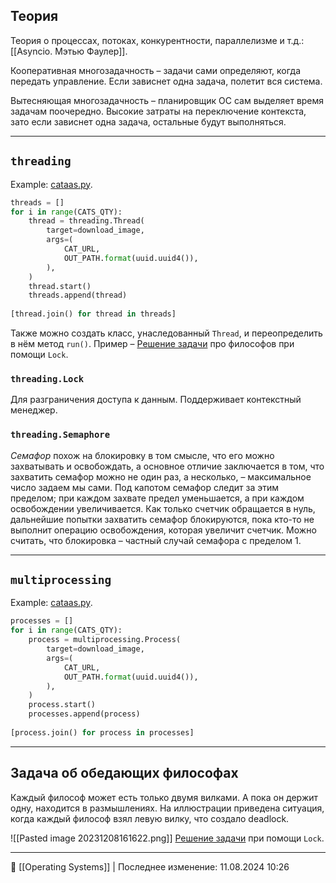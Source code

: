 ## Теория
Теория о процессах, потоках, конкурентности, параллелизме и т.д.: [[Asyncio. Мэтью Фаулер]].

Кооперативная многозадачность – задачи сами определяют, когда передать управление. Если зависнет одна задача, полетит вся система.

Вытесняющая многозадачность – планировщик ОС сам выделяет время задачам поочередно. Высокие затраты на переключение контекста, зато если зависнет одна задача, остальные будут выполняться.

-----
## `threading`
Example: [cataas.py](https://github.com/hazadus/asyncio-learn/blob/main/misc/cataas.py).
```python
threads = []  
for i in range(CATS_QTY):  
    thread = threading.Thread(  
        target=download_image,  
        args=(  
            CAT_URL,  
            OUT_PATH.format(uuid.uuid4()),  
        ),  
    )  
    thread.start()  
    threads.append(thread)  
  
[thread.join() for thread in threads]
```
Также можно создать класс, унаследованный `Thread`, и переопределить в нём метод `run()`. Пример – [Решение задачи](https://github.com/hazadus/asyncio-learn/blob/main/misc/philosophers.py) про философов при помощи `Lock`.
### `threading.Lock`
Для разграничения доступа к данным. Поддерживает контекстный менеджер.
### `threading.Semaphore`
*Семафор* похож на блокировку в том смысле, что его можно захватывать и освобождать, а основное отличие заключается в том, что захватить семафор можно не один раз, а несколько, – максимальное число задаем мы сами. Под капотом семафор следит за этим пределом; при каждом захвате предел уменьшается, а при каждом освобождении увеличивается. Как только счетчик обращается в нуль, дальнейшие попытки захватить семафор блокируются, пока кто-то не выполнит операцию освобождения, которая увеличит счетчик. Можно считать, что блокировка – частный случай семафора с пределом 1.

----
## `multiprocessing`
Example: [cataas.py](https://github.com/hazadus/asyncio-learn/blob/main/misc/cataas.py).
```python
processes = []  
for i in range(CATS_QTY):  
    process = multiprocessing.Process(  
        target=download_image,  
        args=(  
            CAT_URL,  
            OUT_PATH.format(uuid.uuid4()),  
        ),  
    )  
    process.start()  
    processes.append(process)  
  
[process.join() for process in processes]
```

----
## Задача об обедающих философах

Каждый философ может есть только двумя вилками. А пока он держит одну, находится в размышлениях. На иллюстрации приведена ситуация, когда каждый философ взял левую вилку, что создало deadlock.

![[Pasted image 20231208161622.png]]
[Решение задачи](https://github.com/hazadus/asyncio-learn/blob/main/misc/philosophers.py) при помощи `Lock`.


----
📂 [[Operating Systems]] | Последнее изменение: 11.08.2024 10:26